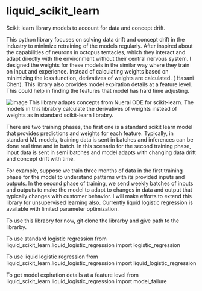 # liquid_scikit_learn
Scikit learn library models to account for data and concept drift.

This python library focuses on solving data drift and concept drift in the industry to minimize retraining of the models regularly. After inspired about the capabilities of neurons in octopus tentacles, which they interact and adapt directly with the environment without their central nervous system. I designed the weights for these models in the similar way where they train on input and experience. Instead of calculating weights based on minimizing the loss function, derivatives of weights are calculated. ( Hasani Chen). This library also provides model expiration details at a feature level. This could help in finding the features that model has hard time adjusting.

![image](https://user-images.githubusercontent.com/82822327/141879745-423e468e-e38b-4961-82f0-9ceb2e3fb958.png)
This library adapts concepts from Nueral ODE for scikit-learn. The models in this librabry calculate the derivatives of weights instead of weights as in standard scikit-learn librabry. 


There are two training phases, the first one is a standard scikit learn model that provides predictions and weights for each feature. Typically, in standard ML models, training data is sent in batches and inferences can be done real time and in batch. In this scenario for the second training phase, input data is sent in semi batches and model adapts with changing data drift and concept drift with time. 

For example, suppose we train three months of data in the first training phase for the model to understand patterns with its provided inputs and outputs. In the second phase of training, we send weekly batches of inputs and outputs to make the model to adapt to changes in data and output that typically changes with customer behavior.
I will make efforts to extend this library for unsupervised learning also. Currently liquid logistic regression is available with limited parameter optimization.

To use this librabry for now, git clone the librarby and give path to the librarby.

To use standard logistic regression
from liquid_scikit_learn.liquid_logistic_regression import logistic_regression

To use liquid logistic regression
from liquid_scikit_learn.liquid_logistic_regression import liquid_logistic_regression

To get model expiration details at a feature level
from liquid_scikit_learn.liquid_logistic_regression import model_failure




